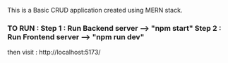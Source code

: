 This is a Basic CRUD application created using MERN stack.

<h3>
TO RUN :
Step 1 : Run Backend server --> "npm start"
Step 2 : Run Frontend server --> "npm run dev"
</h3>

then visit : http://localhost:5173/
